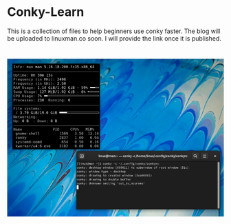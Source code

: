 # Conky-Learn
This is a collection of files to help beginners use conky faster. The blog will be uploaded to linuxman.co soon. I will provide the link once it is published.
#
<!-- <img> src=default-conky.jpg style="width:100%" </img> -->
![This is an, image of conky. Started on it's default run](default-conky.jpg "Conky Defualt Run")
